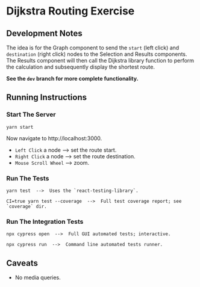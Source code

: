 # Dijkstra Routing Exercise

## Development Notes

The idea is for the Graph component to send the `start` (left click) and `destination` (right click) nodes to the Selection and Results components. The Results component will then call the Dijkstra library function to perform the calculation and subsequently display the shortest route.

**See the `dev` branch for more complete functionality.**

## Running Instructions

### Start The Server

    yarn start

Now navigate to http://localhost:3000.

- `Left Click` a node --> set the route start.
- `Right Click` a node --> set the route destination.
- `Mouse Scroll Wheel` --> zoom.

### Run The Tests

    yarn test  -->  Uses the `react-testing-library`.

    CI=true yarn test --coverage  -->  Full test coverage report; see `coverage` dir.

### Run The Integration Tests

    npx cypress open  -->  Full GUI automated tests; interactive.

    npx cypress run  -->  Command line automated tests runner.

## Caveats

- No media queries.
